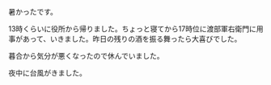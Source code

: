 暑かったです。

13時くらいに役所から帰りました。ちょっと寝てから17時位に渡部軍右衛門に用事があって、いきました。昨日の残りの酒を振る舞ったら大喜びでした。

暮合から気分が悪くなったので休んでいました。

夜中に台風がきました。
